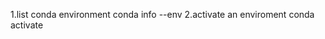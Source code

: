 1.list conda environment
  conda info --env
2.activate an enviroment
  conda activate <python-environment-name>
